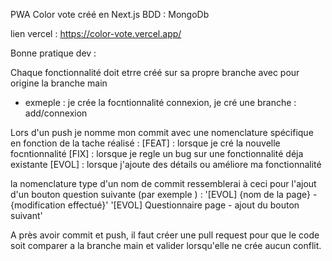 PWA Color vote créé en Next.js 
BDD : MongoDb

lien vercel : https://color-vote.vercel.app/

Bonne pratique dev : 

Chaque fonctionnalité doit etrre créé sur sa propre branche avec pour origine la branche main 
- exmeple : je crée la focntionnalité connexion, je cré une branche : add/connexion

Lors d'un push je nomme mon commit avec une nomenclature spécifique en fonction de la tache réalisé : 
[FEAT] : lorsque je cré la nouvelle focntionnalité
[FIX] : lorsque je regle un bug sur une fonctionnalité déja existante
[EVOL] : lorsque j'ajoute des détails ou améliore ma fonctionnalité 

la nomenclature type d'un nom de commit ressemblerai à ceci pour l'ajout d'un bouton question suivante (par exemple ) : 
'[EVOL] {nom de la page} - {modification effectué}'
'[EVOL] Questionnaire page - ajout du bouton suivant'

A près avoir commit et push, il faut créer une pull request pour que le code soit comparer a la branche main et valider lorsqu'elle ne crée aucun conflit.
